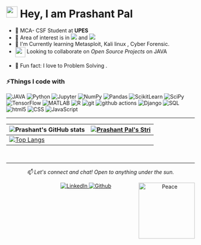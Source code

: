 <h1><img src="https://emojis.slackmojis.com/emojis/images/1531849430/4246/blob-sunglasses.gif?1531849430" width="30"/> Hey, I am Prashant Pal</h1>


- 🏢 MCA- CSF Student at **UPES**
- 🔭 Area of interest is in <img src="https://img.shields.io/badge/Machine Learning-success"> and <img src="https://img.shields.io/badge/Software Development-blue">
- 🌱 I'm Currently learning  Metasploit, Kali linux , Cyber Forensic.
- <img align ='center' width ='27' src='https://media.giphy.com/media/LnQjpWaON8nhr21vNW/giphy.gif'> Looking to collaborate on *Open Source Projects* on JAVA 
 <!-- <img src="https://img.shields.io/badge/Machine Learning-blue"> --->
- 👯 Fun fact: I love to Problem Solving .


<h3>⚡Things I code with</h3>
<p>
<img alt="JAVA" src="https://img.shields.io/badge/Java-00599C?style=flat-square&logo=openjdk&logoColor=white"><a>
<img alt="Python" src="https://img.shields.io/badge/Python-FFD43B?style=flat-square&logo=python&logoColor=darkgreen"></a>
<img alt="Jupyter" src="https://img.shields.io/badge/Jupyter-F37626.svg?&style=flat-square&logo=Jupyter&logoColor=white"></a>
<img alt="NumPy" src="https://img.shields.io/badge/Numpy-777BB4?style=flat-square&logo=numpy&logoColor=white"></a>
<img alt="Pandas" src="https://img.shields.io/badge/Pandas-2C2D72?style=flat-square&logo=pandas&logoColor=white"></a>
<img alt="ScikitLearn" src="https://img.shields.io/badge/scikit_learn-F7931E?style=flat-square&logo=scikit-learn&logoColor=white"></a>
<img alt="SciPy" src="https://img.shields.io/badge/SciPy-%230C55A5?style=flat-square&logo=scipy&logoColor=white"></a>
<img alt="TensorFlow" src="https://img.shields.io/badge/TensorFlow-FF6F00?style=flat-square&logo=TensorFlow&logoColor=white"></a>    
<img alt="MATLAB" src="https://img.shields.io/badge/-MATLAB-fb4f14?style=flat-square&logo=Mathworks&logoColor=white"></a>
<img alt="R" src="https://img.shields.io/badge/-R-276DC3?style=flat-square&logo=R&logoColor=white"></a>
  <img alt="git" src="https://img.shields.io/badge/-Git-F05032?style=flat-square&logo=git&logoColor=white"><a>
  <img alt="github actions" src="https://img.shields.io/badge/-Github_Actions-2088FF?style=flat-square&logo=github-actions&logoColor=white"><a>
  <img alt="Django" src="https://img.shields.io/badge/-Django-13aa52?style=flat-square&logo=Django&logoColor=white"><a>
  <img alt="SQL" src="https://img.shields.io/badge/-SQL-CB3837?style=flat-square&logo=SQL&logoColor=white"><a>
  <img alt="html5" src="https://img.shields.io/badge/-HTML5-E34F26?style=flat-square&logo=html5&logoColor=white"><a>
   <img alt="CSS" src="https://img.shields.io/badge/-CSS-FF6F00?style=flat-square&logo=CSS&logoColor=white"><a>
  <img alt="JavaScript" src="https://img.shields.io/badge/-JavaScript-43853d?style=flat-square&logo=JavaScript&logoColor=white"><a>
</p>

---
| ![Prashant's GitHub stats](https://github-readme-stats.vercel.app/api?username=Prashant08Pal&show_icons=true&theme=radical) | [![Prashant Pal's Stri](https://streak-stats.demolab.com?user=Prashant08Pal&theme=dark&border_radius=7&mode=weekly)](https://git.io/streak-stats) |
| ------------------------------------------------------------ | ------------------------------------------------------------ |
| [![Top Langs](https://github-readme-stats.vercel.app/api/top-langs/?username=Prashant08Pal&layout=compact&&show_icons=true&theme=radical)](https://github.com/Prashant08Pal/github-readme-stats) |                                                              |
</p><br>
<!--Connect Section-->
<hr>
<p align="center">
<i>📫 Let's connect and chat! Open to anything under the sun.</i><br>
<p align="center">
	&nbsp;&nbsp;&nbsp;&nbsp;&nbsp;&nbsp;&nbsp;&nbsp;&nbsp;&nbsp;&nbsp;&nbsp;&nbsp;&nbsp;&nbsp;&nbsp;&nbsp;&nbsp;
	<a href="https://linkedin.com/in/Prashant-Pal-27a6021b9">
		<img alt="LinkedIn" src="https://img.shields.io/badge/linkedin-%230077B5.svg?&style=for-the-badge&logo=linkedin&logoColor=white"/>
	</a>
  <a href="https://github.com/Prashant08Pal" target="_blank"><img alt="Github" src="https://img.shields.io/badge/GitHub-%2312100E.svg?&style=for-the-badge&logo=Github&logoColor=white" /></a>

<img align="right" src="https://res.cloudinary.com/murshidazher/image/upload/w_auto,dpr_1.0,c_scale,f_webp,fl_awebp.progressive.progressive:semi,f_webp,fl_awebp,q_100/readme-peace.png" height="150" title="Peace" />
</p>

<!-- Profile Views 
<p align="left"><img src="https://komarev.com/ghpvc/?username=Prashant08Pal&label=Profile%20views&color=0e75b6&style=flat" alt="Prashant08Pal" height=21px/></p>
<p href="https://github.com/Prashant08Pal" alt="Activity"><img src="https://img.shields.io/github/commit-activity/m/Prashant08Pal/Prashant08Pal"/></p> 
<a href="https://github.com/Prashant08Pal/Prashant08Pal/actions"><img alt="Build README" src="https://github.com/milaan9/milaan9/workflows/Build%20README/badge.svg"></a>

-->
